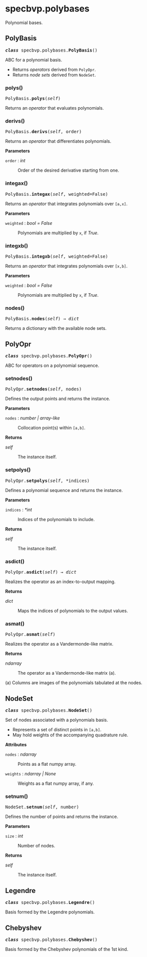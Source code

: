 <!--
{
  "webtitle": "Modules \u2014 specbvp documentation",
  "codeblocks": false
}
-->

# specbvp.polybases

Polynomial bases.

## PolyBasis

<pre class="py-sign"><b><em>class</em></b> specbvp.polybases.<b>PolyBasis</b>()</pre>

ABC for a polynomial basis.

- Returns *operators* derived from `PolyOpr`.
- Returns *node sets* derived from `NodeSet`.

### polys()

<pre class="py-sign">PolyBasis.<b>polys</b>(<em>self</em>)</pre>

Returns an *operator* that evaluates polynomials.

### derivs()

<pre class="py-sign">PolyBasis.<b>derivs</b>(<em>self</em>, order)</pre>

Returns an *operator* that differentiates polynomials.

<b>Parameters</b>

<p><span class="vardef"><code>order</code> : <em>int</em></span></p>

<dl><dd>
  Order of the desired derivative starting from one.
</dd></dl>

### integax()

<pre class="py-sign">PolyBasis.<b>integax</b>(<em>self</em>, weighted=<span>False</span>)</pre>

Returns an *operator* that integrates polynomials over `[a,x]`.

<b>Parameters</b>

<p><span class="vardef"><code>weighted</code> : <em>bool = False</em></span></p>

<dl><dd>
  Polynomials are multiplied by <code>x</code>, if <em>True</em>.
</dd></dl>

### integxb()

<pre class="py-sign">PolyBasis.<b>integxb</b>(<em>self</em>, weighted=<span>False</span>)</pre>

Returns an *operator* that integrates polynomials over `[x,b]`.

<b>Parameters</b>

<p><span class="vardef"><code>weighted</code> : <em>bool = False</em></span></p>

<dl><dd>
  Polynomials are multiplied by <code>x</code>, if <em>True</em>.
</dd></dl>

### nodes()

<pre class="py-sign">PolyBasis.<b>nodes</b>(<em>self</em>) → <em>dict</em></pre>

Returns a dictionary with the available node sets.

## PolyOpr

<pre class="py-sign"><b><em>class</em></b> specbvp.polybases.<b>PolyOpr</b>()</pre>

ABC for operators on a polynomial sequence.

### setnodes()

<pre class="py-sign">PolyOpr.<b>setnodes</b>(<em>self</em>, nodes)</pre>

Defines the output points and returns the instance.

<b>Parameters</b>

<p><span class="vardef"><code>nodes</code> : <em>number | array-like</em></span></p>

<dl><dd>
  Collocation point(s) within <code>[a,b]</code>.
</dd></dl>

<b>Returns</b>

<p><span class="vardef"><em>self</em></span></p>

<dl><dd>
  The instance itself.
</dd></dl>

### setpolys()

<pre class="py-sign">PolyOpr.<b>setpolys</b>(<em>self</em>, *indices)</pre>

Defines a polynomial sequence and returns the instance.

<b>Parameters</b>

<p><span class="vardef"><code>indices</code> : <em>*int</em></span></p>

<dl><dd>
  Indices of the polynomials to include.
</dd></dl>

<b>Returns</b>

<p><span class="vardef"><em>self</em></span></p>

<dl><dd>
  The instance itself.
</dd></dl>

### asdict()

<pre class="py-sign">PolyOpr.<b>asdict</b>(<em>self</em>) → <em>dict</em></pre>

Realizes the operator as an index-to-output mapping.

<b>Returns</b>

<p><span class="vardef"><em>dict</em></span></p>

<dl><dd>
  Maps the indices of polynomials to the output values.
</dd></dl>

### asmat()

<pre class="py-sign">PolyOpr.<b>asmat</b>(<em>self</em>)</pre>

Realizes the operator as a Vandermonde-like matrix.

<b>Returns</b>

<p><span class="vardef"><em>ndarray</em></span></p>

<dl><dd>
  The operator as a Vandermonde-like matrix (a).
</dd></dl>

(a) Columns are images of the polynomials tabulated at the nodes.

## NodeSet

<pre class="py-sign"><b><em>class</em></b> specbvp.polybases.<b>NodeSet</b>()</pre>

Set of nodes associated with a polynomials basis.

- Represents a set of distinct points in `[a,b]`.
- May hold weights of the accompanying quadrature rule. 

<b>Attributes</b>

<p><span class="vardef"><code>nodes</code> : <em>ndarray</em></span></p>

<dl><dd>
  Points as a flat numpy array.
</dd></dl>

<p><span class="vardef"><code>weights</code> : <em>ndarray | None</em></span></p>

<dl><dd>
  Weights as a flat numpy array, if any.
</dd></dl>

### setnum()

<pre class="py-sign">NodeSet.<b>setnum</b>(<em>self</em>, number)</pre>

Defines the number of points and returns the instance.

<b>Parameters</b>

<p><span class="vardef"><code>size</code> : <em>int</em></span></p>

<dl><dd>
  Number of nodes.
</dd></dl>

<b>Returns</b>

<p><span class="vardef"><em>self</em></span></p>

<dl><dd>
  The instance itself.
</dd></dl>

## Legendre

<pre class="py-sign"><b><em>class</em></b> specbvp.polybases.<b>Legendre</b>()</pre>

Basis formed by the Legendre polynomials.

## Chebyshev

<pre class="py-sign"><b><em>class</em></b> specbvp.polybases.<b>Chebyshev</b>()</pre>

Basis formed by the Chebyshev polynomials of the 1st kind.